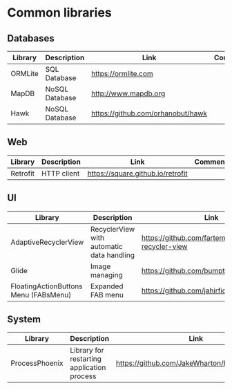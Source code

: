 # Common libraries

## Databases

| Library | Description | Link | Comments |
| --- | --- | --- | --- |
| ORMLite | SQL Database | https://ormlite.com |
| MapDB | NoSQL Database | http://www.mapdb.org |
| Hawk | NoSQL Database | https://github.com/orhanobut/hawk |

## Web

| Library | Description | Link | Comments |
| --- | --- | --- | --- |
| Retrofit | HTTP client | https://square.github.io/retrofit |

## UI

| Library | Description | Link | Comments |
| --- | --- | --- | --- |
| AdaptiveRecyclerView | RecyclerView with automatic data handling | https://github.com/fartem/adaptive-recycler-view |
| Glide | Image managing | https://github.com/bumptech/glide |
| FloatingActionButtons Menu (FABsMenu) | Expanded FAB menu | https://github.com/jahirfiquitiva/FABsMenu |

## System

| Library | Description | Link | Comments |
| --- | --- | --- | --- |
| ProcessPhoenix | Library for restarting application process | https://github.com/JakeWharton/ProcessPhoenix |
